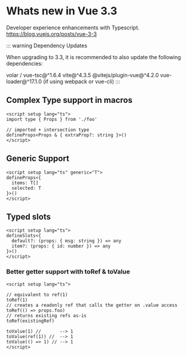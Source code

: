 # Whats new in Vue 3.3
Developer experience enhancements with Typescript.
https://blog.vuejs.org/posts/vue-3-3

::: warning
Dependency Updates

When upgrading to 3.3, it is recommended to also update the following dependencies:

volar / vue-tsc@^1.6.4
vite@^4.3.5
@vitejs/plugin-vue@^4.2.0
vue-loader@^17.1.0 (if using webpack or vue-cli)
:::

## Complex Type support in macros
```vue
<script setup lang="ts">
import type { Props } from './foo'

// imported + intersection type
defineProps<Props & { extraProp?: string }>()
</script>
```

## Generic Support
```vue
<script setup lang="ts" generic="T">
defineProps<{
  items: T[]
  selected: T
}>()
</script>
```

## Typed slots
```vue
<script setup lang="ts">
defineSlots<{
  default?: (props: { msg: string }) => any
  item?: (props: { id: number }) => any
}>()
</script>
```

### Better getter support with toRef & toValue
```vue
<script setup lang="ts">

// equivalent to ref(1)
toRef(1)
// creates a readonly ref that calls the getter on .value access
toRef(() => props.foo)
// returns existing refs as-is
toRef(existingRef)

toValue(1) //       --> 1
toValue(ref(1)) //  --> 1
toValue(() => 1) // --> 1
</script>
```